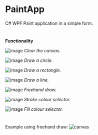 
# PaintApp
C# WPF Paint application in a simple form.
#






**Functionality**


![image](https://user-images.githubusercontent.com/65503426/133180543-92e051d7-d111-4600-90fb-768e74c45bfa.png)
_Clear the canvas._

![image](https://user-images.githubusercontent.com/65503426/133180573-c2312a7f-43ff-4168-b717-fdcab246bde4.png)
_Draw a circle._

![image](https://user-images.githubusercontent.com/65503426/133180593-8073d41e-8d3a-402e-a7af-9b2d70670e25.png)
_Draw a rectangle._

![image](https://user-images.githubusercontent.com/65503426/133180610-473a0723-9d7e-470e-b666-68383117c8c9.png)
_Draw a line._

![image](https://user-images.githubusercontent.com/65503426/133180657-27f77b70-746c-48d6-baf9-ea7d95302326.png)
_Freehand draw._

![image](https://user-images.githubusercontent.com/65503426/133180732-30a7b786-bef9-4ae7-a67c-244a6dee48a3.png)
_Stroke colour selector._

![image](https://user-images.githubusercontent.com/65503426/133180767-f9ffd24d-b58f-4a3a-b531-f4886f77b058.png)
_Fill colour selector._
#
Example using freehand draw:
![canvas](https://user-images.githubusercontent.com/65503426/133180252-d4ca4aaa-f0f8-4761-a2aa-ab826c84de55.png)

